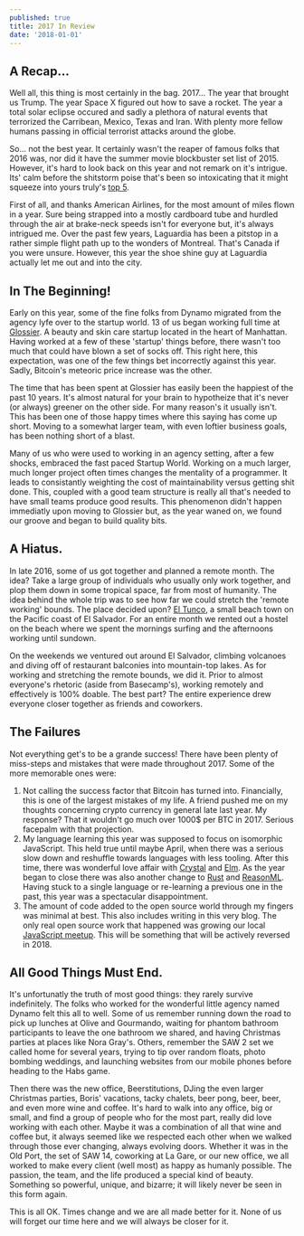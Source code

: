 ```yaml
---
published: true
title: 2017 In Review
date: '2018-01-01'
---
```


## A Recap...

Well all, 
this thing is most certainly in the bag. 
2017... The year that brought us Trump. 
The year Space X figured out how to save a rocket. 
The year a total solar eclipse occured and sadly
a plethora of natural events that terrorized the Carribean, Mexico, Texas and Iran. 
With plenty more fellow humans passing in official terrorist attacks around the globe.

So... not the best year. 
It certainly wasn't the reaper of famous folks that 2016 was, 
nor did it have the summer movie blockbuster set list of 2015. 
However, it's hard to look back on this year and not remark on it's intrigue. 
Its' calm before the shitstorm poise that's been so intoxicating that it might squeeze into yours truly's [top 5][top]. 

First of all, and thanks American Airlines, for the most amount of miles flown in a year. 
Sure being strapped into a mostly cardboard tube and hurdled through the air at brake-neck speeds isn't for everyone but, 
it's always intrigued me. 
Over the past few years, Laguardia has been a pitstop in a rather simple flight path up to the wonders of Montreal. 
That's Canada if you were unsure. 
However, this year the shoe shine guy at Laguardia actually let me out and into the city. 

## In The Beginning!

Early on this year, some of the fine folks from Dynamo migrated from the agency lyfe over to the startup world. 
13 of us began working full time at [Glossier][glos]. 
A beauty and skin care startup located in the heart of Manhattan. 
Having worked at a few of these 'startup' things before, 
there wasn't too much that could have blown a set of socks off. 
This right here, 
this expectation, was one of the few things bet incorrectly against this year. 
Sadly, Bitcoin's meteoric price increase was the other.

The time that has been spent at Glossier has easily been the happiest of the past 10 years. 
It's almost natural for your brain to hypotheize that it's never (or always) greener on the other side. 
For many reason's it usually isn't. 
This has been one of those happy times where this saying has come up short. 
Moving to a somewhat larger team, 
with even loftier business goals, 
has been nothing short of a blast.

Many of us who were used to working in an agency setting, 
after a few shocks, 
embraced the fast paced Startup World. 
Working on a much larger, 
much longer project often times changes the mentality of a programmer. 
It leads to consistantly weighting the cost of maintainability versus getting shit done. 
This, coupled with a good team structure is really all that's needed to have small teams produce good results. 
This phenomenon didn't happen immediatly upon moving to Glossier but, 
as the year waned on, 
we found our groove and began to build quality bits. 

## A Hiatus.

In late 2016, some of us got together and planned a remote month. 
The idea? 
Take a large group of individuals who usually only work together, 
and plop them down in some tropical space, far from most of humanity. 
The idea behind the whole trip was to see how far we could stretch the 'remote working' bounds. 
The place decided upon? [El Tunco][tunco], a small beach town on the Pacific coast of El Salvador. 
For an entire month we rented out a hostel on the beach 
where we spent the mornings surfing and the afternoons working until sundown. 

On the weekends we ventured out around El Salvador, 
climbing volcanoes and diving off of restaurant balconies into mountain-top lakes. 
As for working and stretching the remote bounds, we did it. 
Prior to almost everyone's rhetoric (aside from Basecamp's), working remotely and effectively is 100% doable. 
The best part? 
The entire experience drew everyone closer together as friends and coworkers.


## The Failures

Not everything get's to be a grande success! 
There have been plenty of miss-steps and mistakes that were made throughout 2017. 
Some of the more memorable ones were:

1. Not calling the success factor that Bitcoin has turned into. 
Financially, this is one of the largest mistakes of my life. 
A friend pushed me on my thoughts concerning crypto currency in general late last year. 
My response? 
That it wouldn't go much over 1000$ per BTC in 2017. 
Serious facepalm with that projection. 
1. My language learning this year was supposed to focus on isomorphic JavaScript. 
This held true until maybe April, 
when there was a serious slow down and reshuffle towards languages with less tooling. 
After this time, there was wonderful love affair with [Crystal][crystal] and [Elm][elm]. 
As the year began to close there was also another change to [Rust][rust] and [ReasonML][reason]. 
Having stuck to a single language or re-learning a previous one in the past, 
this year was a spectacular disappointment.
1. The amount of code added to the open source world through my fingers was minimal at best. 
This also includes writing in this very blog. 
The only real open source work that happened was growing our local [JavaScript meetup][mtup]. 
This will be something that will be actively reversed in 2018.

## All Good Things Must End.

It's unfortunatly the truth of most good things: 
they rarely survive indefinitely. 
The folks who worked for the wonderful little agency named Dynamo felt this all to well. 
Some of us remember running down the road to pick up lunches at Olive and Gourmando, 
waiting for phantom bathroom participants to leave the one bathroom we shared, 
and having Christmas parties at places like Nora Gray's. 
Others, remember the SAW 2 set we called home for several years, 
trying to tip over random floats, 
photo bombing weddings, 
and launching websites from our mobile phones before heading to the Habs game.

Then there was the new office, 
Beerstitutions, 
DJing the even larger Christmas parties, 
Boris' vacations, 
tacky chalets,
beer pong, 
beer, 
beer, and even more wine and coffee. 
It's hard to walk into any office, big or small, 
and find a group of people who for the most part, 
really did love working with each other. 
Maybe it was a combination of all that wine and coffee but, 
it always seemed like we respected each other when we walked through those ever changing, always evolving doors. 
Whether it was in the Old Port, the set of SAW 14, coworking at La Gare, or our new office, 
we all worked to make every client (well most) as happy as humanly possible. 
The passion, the team, and the life produced a special kind of beauty. 
Something so powerful, unique, and bizarre; 
it will likely never be seen in this form again.

This is all OK. 
Times change and we are all made better for it. 
None of us will forget our time here and we will always be closer for it.

[tunco]: https://wikitravel.org/en/El_Tunco
[rust]: https://www.rust-lang.org/en-US/
[elm]: http://elm-lang.org
[crystal]: https://crystal-lang.org
[reason]: https://reasonml.github.io
[mtup]: https://www.meetup.com/Triad-JS/
[top]: https://twitter.com/AllTop5s
[glos]: https://www.glossier.com
